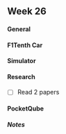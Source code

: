 ## Week 26

#### General

#### F1Tenth Car

#### Simulator

#### Research

- [ ] Read 2 papers
#### PocketQube

##### Notes